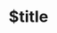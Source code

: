 ---
title: $title
second_title: Aspose.Email för .NET API-referens
description: $description
type: docs
weight: $weight
url: /sv/net/$ref/
---